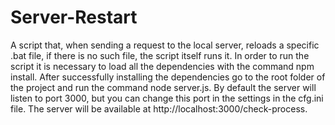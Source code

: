 # Server-Restart
A script that, when sending a request to the local server, reloads a specific .bat file, if there is no such file, the script itself runs it.
In order to run the script it is necessary to load all the dependencies with the command npm install. After successfully installing the dependencies go to the root folder of the project and run the command node server.js. By default the server will listen to port 3000, but you can change this port in the settings in the cfg.ini file. The server will be available at http://localhost:3000/check-process.
